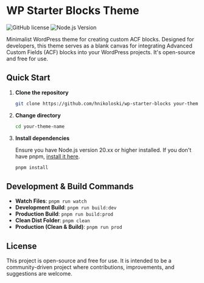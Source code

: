 # WP Starter Blocks Theme

![GitHub license](https://img.shields.io/badge/license-Open%20Source-green)
![Node.js Version](https://img.shields.io/badge/node-%3E%3D20.xx-brightgreen)

Minimalist WordPress theme for creating custom ACF blocks. Designed for developers, this theme serves as a blank canvas for integrating Advanced Custom Fields (ACF) blocks into your WordPress projects. It's open-source and free for use.

## Quick Start

1. **Clone the repository**
   ```bash
   git clone https://github.com/hnikoloski/wp-starter-blocks your-theme-name
   ```
2. **Change directory**
   ```bash
   cd your-theme-name
   ```
3. **Install dependencies**

   Ensure you have Node.js version 20.xx or higher installed. If you don't have pnpm, [install it here](https://pnpm.io/installation).

   ```bash
   pnpm install
   ```

## Development & Build Commands

- **Watch Files**: `pnpm run watch`
- **Development Build**: `pnpm run build:dev`
- **Production Build**: `pnpm run build:prod`
- **Clean Dist Folder**: `pnpm clean`
- **Production (Clean & Build)**: `pnpm run prod`

## License

This project is open-source and free for use. It is intended to be a community-driven project where contributions, improvements, and suggestions are welcome.
